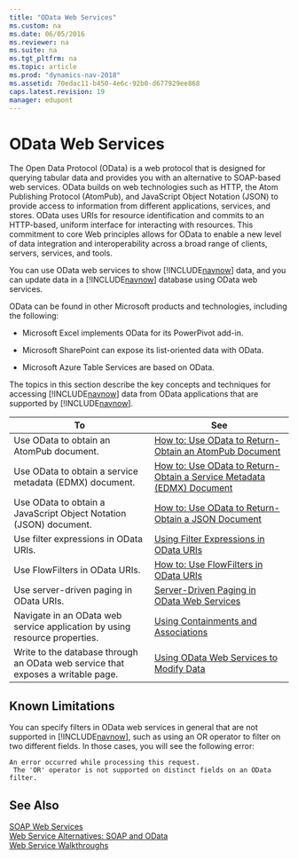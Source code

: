 ```yaml
---
title: "OData Web Services"
ms.custom: na
ms.date: 06/05/2016
ms.reviewer: na
ms.suite: na
ms.tgt_pltfrm: na
ms.topic: article
ms.prod: "dynamics-nav-2018"
ms.assetid: 70edac11-b450-4e6c-92b0-d677929ee868
caps.latest.revision: 19
manager: edupont
---
```

# OData Web Services
The Open Data Protocol \(OData\) is a web protocol that is designed for querying tabular data and provides you with an alternative to SOAP-based web services. OData builds on web technologies such as HTTP, the Atom Publishing Protocol \(AtomPub\), and JavaScript Object Notation \(JSON\) to provide access to information from different applications, services, and stores. OData uses URIs for resource identification and commits to an HTTP-based, uniform interface for interacting with resources. This commitment to core Web principles allows for OData to enable a new level of data integration and interoperability across a broad range of clients, servers, services, and tools.  
  
 You can use OData web services to show [!INCLUDE[navnow](includes/navnow_md.md)] data, and you can update data in a [!INCLUDE[navnow](includes/navnow_md.md)] database using OData web services.  
  
 OData can be found in other Microsoft products and technologies, including the following:  
  
-   Microsoft Excel implements OData for its PowerPivot add-in.  
  
-   Microsoft SharePoint can expose its list-oriented data with OData.  
  
-   Microsoft Azure Table Services are based on OData.  
  
 The topics in this section describe the key concepts and techniques for accessing [!INCLUDE[navnow](includes/navnow_md.md)] data from OData applications that are supported by [!INCLUDE[navnow](includes/navnow_md.md)].  
  
|To|See|  
|--------|---------|  
|Use OData to obtain an AtomPub document.|[How to: Use OData to Return-Obtain an AtomPub Document](How-to--Use-OData-to-Return-Obtain-an-AtomPub-Document.md)|  
|Use OData to obtain a service metadata \(EDMX\) document.|[How to: Use OData to Return-Obtain a Service Metadata \(EDMX\) Document](How-to--Use-OData-to-Return-Obtain-a-Service-Metadata--EDMX--Document.md)|  
|Use OData to obtain a JavaScript Object Notation \(JSON\) document.|[How to: Use OData to Return-Obtain a JSON Document](How-to--Use-OData-to-Return-Obtain-a-JSON-Document.md)|  
|Use filter expressions in OData URIs.|[Using Filter Expressions in OData URIs](Using-Filter-Expressions-in-OData-URIs.md)|  
|Use FlowFilters in OData URIs.|[How to: Use FlowFilters in OData URIs](How-to--Use-FlowFilters-in-OData-URIs.md)|  
|Use server-driven paging in OData URIs.|[Server-Driven Paging in OData Web Services](Server-Driven-Paging-in-OData-Web-Services.md)|  
|Navigate in an OData web service application by using resource properties.|[Using Containments and Associations](Using-Containments-and-Associations.md)|  
|Write to the database through an OData web service that exposes a writable page.|[Using OData Web Services to Modify Data](Using-OData-Web-Services-to-Modify-Data.md)|  
  
## Known Limitations  
 You can specify filters in OData web services in general that are not supported in [!INCLUDE[navnow](includes/navnow_md.md)], such as using an OR operator to filter on two different fields. In those cases, you will see the following error:  
  
```  
An error occurred while processing this request.   
 The 'OR' operator is not supported on distinct fields on an OData filter.  
```  
  
## See Also  
 [SOAP Web Services](SOAP-Web-Services.md)   
 [Web Service Alternatives: SOAP and OData](Web-Service-Alternatives--SOAP-and-OData.md)   
 [Web Service Walkthroughs](Web-Service-Walkthroughs.md)  
